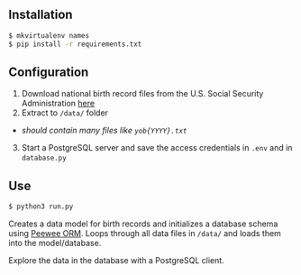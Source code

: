 
## Installation

```bash
$ mkvirtualenv names
$ pip install -r requirements.txt
```

## Configuration

1. Download national birth record files from the U.S. Social Security Administration [here](https://www.ssa.gov/oact/babynames/names.zip)
2. Extract to `/data/` folder
  - _should contain many files like `yob{YYYY}.txt`_
3. Start a PostgreSQL server and save the access credentials in `.env` and in `database.py`

## Use

```bash
$ python3 run.py
```

Creates a data model for birth records and initializes a database schema using [Peewee ORM](http://docs.peewee-orm.com/en/latest/). Loops through all data files in `/data/` and loads them into the model/database.

Explore the data in the database with a PostgreSQL client.
